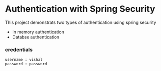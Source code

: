 # Authentication with Spring Security
This project demonstrats two types of authentication using spring security
- In memory authentication
- Databse authentication

### credentials 
````
username : vishal
password : password
````
